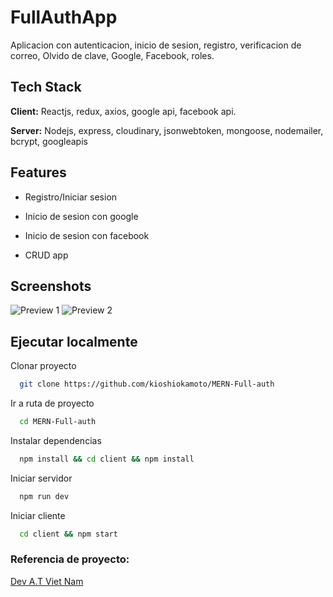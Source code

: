 # FullAuthApp

Aplicacion con autenticacion, inicio de sesion, registro, verificacion de correo, Olvido de clave, Google, Facebook, roles.

## Tech Stack

**Client:** Reactjs, redux, axios, google api, facebook api.

**Server:** Nodejs, express, cloudinary, jsonwebtoken, mongoose, nodemailer, bcrypt, googleapis

## Features

-   Registro/Iniciar sesion

-   Inicio de sesion con google

-   Inicio de sesion con facebook

-   CRUD app

## Screenshots

![Preview 1](https://github.com/kioshiokamoto/MERN-Full-auth/blob/main/preview/1.png?raw=true)
![Preview 2](https://github.com/kioshiokamoto/MERN-Full-auth/blob/main/preview/2.png?raw=true)

## Ejecutar localmente

Clonar proyecto

```bash
  git clone https://github.com/kioshiokamoto/MERN-Full-auth
```

Ir a ruta de proyecto

```bash
  cd MERN-Full-auth
```

Instalar dependencias

```bash
  npm install && cd client && npm install
```

Iniciar servidor

```bash
  npm run dev
```

Iniciar cliente

```bash
  cd client && npm start
```

### Referencia de proyecto:

[Dev A.T Viet Nam](https://www.youtube.com/channel/UCGRDayozk2qch3vw-qAtQng)
